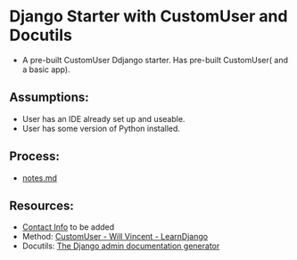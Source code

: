 # Django Starter with CustomUser and Docutils
* A pre-built CustomUser Ddjango starter. Has pre-built CustomUser( and a basic app).


## Assumptions:
* User has an IDE already set up and useable.
* User has some version of Python installed.

## Process:
* [notes.md](notes.md)

## Resources:
* [Contact Info]() to be added
* Method: [CustomUser - Will Vincent - LearnDjango](https://learndjango.com/tutorials/django-custom-user-model)
* Docutils: [The Django admin documentation generator](https://docs.djangoproject.com/en/4.0/ref/contrib/admin/admindocs/)

